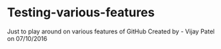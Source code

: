# Testing-various-features
Just to play around on various features of GitHub
Created by  - Vijay Patel on 07/10/2016
